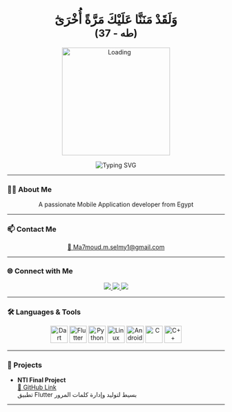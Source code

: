 <h1 align="center" dir="rtl">
  وَلَقَدْ مَنَنَّا عَلَيْكَ مَرَّةً أُخْرَىٰٓ  
  <br/>
  <small>(طه - 37)</small>
</h1>

<p align="center">
  <img src="https://media3.giphy.com/media/v1.Y2lkPTc5MGI3NjExdWZvaDdmbTVwNzFjcGNweGlqZXpuM21iOTJmYThzMHd4MzlzaDNnayZlcD12MV9pbnRlcm5hbF9naWZfYnlfaWQmY3Q9Zw/HyOOyynWxMxig/giphy.gif" alt="Loading" width="250"/>
</p>

<p align="center">
  <img src="https://readme-typing-svg.demolab.com?font=Fira+Code&weight=700&size=26&pause=1000&color=00BFFF&center=true&vCenter=true&width=435&lines=Hi+I'm+Ma7moud+Selmy;Mobile+App+Developer+from+Egypt" alt="Typing SVG" />
</p>

---

### 👨‍💻 About Me
<p align="center">
  A passionate Mobile Application developer from Egypt
</p>

---

### 📫 Contact Me  
<p align="center">
  <a href="mailto:Ma7moud.m.selmy1@gmail.com">📧 Ma7moud.m.selmy1@gmail.com</a>
</p>

---

### 🌐 Connect with Me  
<p align="center">
  <a href="https://www.linkedin.com/in/mahmoud-selmy-862162335" target="_blank">
    <img src="https://img.shields.io/badge/LinkedIn-0077B5?style=for-the-badge&logo=linkedin&logoColor=white" />
  </a>
  <a href="https://www.youtube.com/@Ma7moudSelmy" target="_blank">
    <img src="https://img.shields.io/badge/YouTube-FF0000?style=for-the-badge&logo=youtube&logoColor=white" />
  </a>
  <a href="https://codeforces.com/profile/Ma7moudSelmy1" target="_blank">
    <img src="https://img.shields.io/badge/Codeforces-1F8ACB?style=for-the-badge&logo=codeforces&logoColor=white" />
  </a>
</p>

---

### 🛠️ Languages & Tools
<p align="center">
  <img src="https://cdn.jsdelivr.net/gh/devicons/devicon/icons/dart/dart-original.svg" title="Dart" width="40" />
  <img src="https://cdn.jsdelivr.net/gh/devicons/devicon/icons/flutter/flutter-original.svg" title="Flutter" width="40" />
  <img src="https://cdn.jsdelivr.net/gh/devicons/devicon/icons/python/python-original.svg" title="Python" width="40" />
  <img src="https://cdn.jsdelivr.net/gh/devicons/devicon/icons/linux/linux-original.svg" title="Linux" width="40" />
  <img src="https://cdn.jsdelivr.net/gh/devicons/devicon/icons/android/android-original.svg" title="Android" width="40" />
  <img src="https://cdn.jsdelivr.net/gh/devicons/devicon/icons/c/c-original.svg" title="C" width="40" />
  <img src="https://cdn.jsdelivr.net/gh/devicons/devicon/icons/cplusplus/cplusplus-original.svg" title="C++" width="40" />
</p>

---

### 🚀 Projects
- **NTI Final Project**  
  <a href="https://github.com/Ma7moudSelmy/NTI-final-project">🔗 GitHub Link</a>  
  تطبيق Flutter بسيط لتوليد وإدارة كلمات المرور

---

